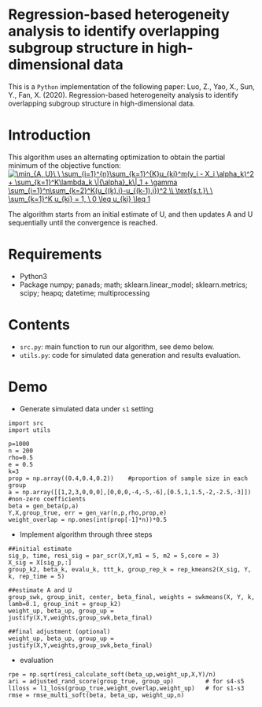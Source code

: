# Regression-based heterogeneity analysis to identify overlapping subgroup structure in high-dimensional data
This is a `Python` implementation of the following paper:
Luo, Z., Yao, X., Sun, Y., Fan, X. (2020). Regression-based heterogeneity analysis to identify overlapping subgroup structure in high-dimensional data.

# Introduction
This algorithm uses an alternating optimization to obtain the partial minimum of the objective function:
<a href="https://www.codecogs.com/eqnedit.php?latex=\min_{A,&space;U}\&space;\&space;\sum_{i=1}^{n}\sum_{k=1}^{K}u_{ki}^m(y_i&space;-&space;X_i&space;\alpha_k)^2&space;&plus;&space;\sum_{k=1}^K\lambda_k&space;\|{\alpha}_k\|_1&space;&plus;&space;\gamma&space;\sum_{i=1}^n\sum_{k=2}^K(u_{(k),i}-u_{(k-1),i})^2&space;\\&space;\text{s.t.}\&space;\&space;\sum_{k=1}^K&space;u_{ki}&space;=&space;1,&space;\&space;0&space;\leq&space;u_{ki}&space;\leq&space;1" target="_blank"><img src="https://latex.codecogs.com/gif.latex?\min_{A,&space;U}\&space;\&space;\sum_{i=1}^{n}\sum_{k=1}^{K}u_{ki}^m(y_i&space;-&space;X_i&space;\alpha_k)^2&space;&plus;&space;\sum_{k=1}^K\lambda_k&space;\|{\alpha}_k\|_1&space;&plus;&space;\gamma&space;\sum_{i=1}^n\sum_{k=2}^K(u_{(k),i}-u_{(k-1),i})^2&space;\\&space;\text{s.t.}\&space;\&space;\sum_{k=1}^K&space;u_{ki}&space;=&space;1,&space;\&space;0&space;\leq&space;u_{ki}&space;\leq&space;1" title="\min_{A, U}\ \ \sum_{i=1}^{n}\sum_{k=1}^{K}u_{ki}^m(y_i - X_i \alpha_k)^2 + \sum_{k=1}^K\lambda_k \|{\alpha}_k\|_1 + \gamma \sum_{i=1}^n\sum_{k=2}^K(u_{(k),i}-u_{(k-1),i})^2 \\ \text{s.t.}\ \ \sum_{k=1}^K u_{ki} = 1, \ 0 \leq u_{ki} \leq 1" /></a>

The algorithm starts from an initial estimate of U, and then updates A and U sequentially until the convergence is reached.

# Requirements
* Python3
* Package numpy; panads; math; sklearn.linear_model; sklearn.metrics; scipy; heapq; datetime; multiprocessing

# Contents
* `src.py`: main function to run our algorithm, see demo below.
* `utils.py`: code for simulated data generation and results evaluation.

# Demo
* Generate simulated data under `s1` setting
```
import src
import utils

p=1000
n = 200
rho=0.5
e = 0.5
k=3
prop = np.array((0.4,0.4,0.2))    #proportion of sample size in each group
a = np.array([[1,2,3,0,0,0],[0,0,0,-4,-5,-6],[0.5,1,1.5,-2,-2.5,-3]])   #non-zero coefficients
beta = gen_beta(p,a)
Y,X,group_true, err = gen_var(n,p,rho,prop,e)
weight_overlap = np.ones(int(prop[-1]*n))*0.5
```
* Implement algorithm through three steps 
```
##initial estimate
sig_p, time, resi_sig = par_scr(X,Y,m1 = 5, m2 = 5,core = 3)
X_sig = X[sig_p,:]
group_k2, beta_k, evalu_k, ttt_k, group_rep_k = rep_kmeans2(X_sig, Y, k, rep_time = 5)

##estimate A and U
group_swk, group_init, center, beta_final, weights = swkmeans(X, Y, k, lamb=0.1, group_init = group_k2)
weight_up, beta_up, group_up = justify(X,Y,weights,group_swk,beta_final)

##final adjustment (optional)
weight_up, beta_up, group_up = justify(X,Y,weights,group_swk,beta_final)
```
* evaluation
```
rpe = np.sqrt(resi_calculate_soft(beta_up,weight_up,X,Y)/n)
ari = adjusted_rand_score(group_true, group_up)         # for s4-s5
l1loss = l1_loss(group_true,weight_overlap,weight_up)   # for s1-s3
rmse = rmse_multi_soft(beta, beta_up, weight_up,n)
```

